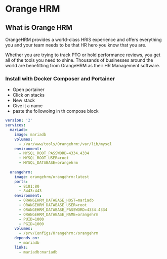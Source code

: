 # Orange HRM

## What is Orange HRM

OrangeHRM provides a world-class HRIS experience and offers everything you and your team needs to be that HR hero you know that you are.

Whether you are trying to track PTO or hold performance reviews, you get all of the tools you need to shine. Thousands of businesses around the world are benefitting from OrangeHRM as their HR Management software.

### Install with Docker Composer and Portainer

- Open portainer
- Click on stacks
- New stack
- Give it a name
- paste the followoing in th compose block

```yml
version: '2'
services:
  mariadb:
    image: mariadb
    volumes:
      - /var/www/tools/Orangehrm:/var/lib/mysql
    environment:
      - MYSQL_ROOT_PASSWORD=4334.4334
      - MYSQL_ROOT_USER=root
      - MYSQL_DATABASE=orangehrm
      
  orangehrm:
    image: orangehrm/orangehrm:latest
    ports:
      - 8181:80
      - 8443:443
    environment:
      - ORANGEHRM_DATABASE_HOST=mariadb
      - ORANGEHRM_DATABASE_USER=root
      - ORANGEHRM_DATABASE_PASSWORD=4334.4334
      - ORANGEHRM_DATABASE_NAME=orangehrm
      - PUID=1000
      - PGID=1000
    volumes:
      - /srv/Configs/Orangehrm:/orangehrm
    depends_on:
      - mariadb
    links:
      - mariadb:mariadb
```
